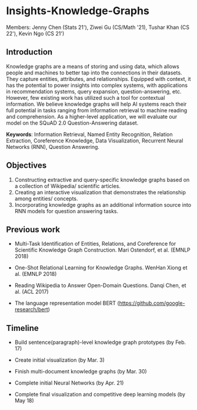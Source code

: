 # Insights-Knowledge-Graphs

Members: Jenny Chen (Stats 21'), Ziwei Gu (CS/Math '21), Tushar Khan (CS 22'), Kevin Ngo (CS 21')


## Introduction

Knowledge graphs are a means of storing and using data, which allows people and machines to better tap into the connections in their datasets. They capture entities, attributes, and relationships. Equipped with context, it has the potential to power insights into complex systems, with applications in recommendation systems, query expansion, question-answering, etc.  However, few existing work has utilized such a tool for contextual information. We believe knowledge graphs will help AI systems reach their full potential in tasks ranging from information retrieval to machine reading and comprehension. As a higher-level application, we will evaluate our model on the SQuAD 2.0 Question-Answering dataset. 

**Keywords**: Information Retrieval, Named Entity Recognition, Relation Extraction, Coreference Knowledge, Data Visualization, Recurrent Neural Networks (RNN), Question Answering. 


## Objectives

1. Constructing extractive and query-specific knowledge graphs based on a collection of Wikipedia/ scientific articles.
2. Creating an interactive visualization that demonstrates the relationship among entities/ concepts.
3. Incorporating knowledge graphs as an additional information source into RNN models for question answering tasks.


## Previous work

* Multi-Task Identification of Entities, Relations, and Coreference for Scientific Knowledge Graph Construction. Mari Ostendorf, et al. (EMNLP 2018)

* One-Shot Relational Learning for Knowledge Graphs.  WenHan Xiong et al. (EMNLP 2018)

* Reading Wikipedia to Answer Open-Domain Questions. Danqi Chen, et al. (ACL 2017)

* The language representation model BERT (https://github.com/google-research/bert)


## Timeline

* Build sentence(paragraph)-level knowledge graph prototypes (by Feb. 17)

* Create initial visualization (by Mar. 3)

* Finish multi-document knowledge graphs (by Mar. 30)

* Complete initial Neural Networks (by Apr. 21)

* Complete final visualization and competitive deep learning models (by May 18)

